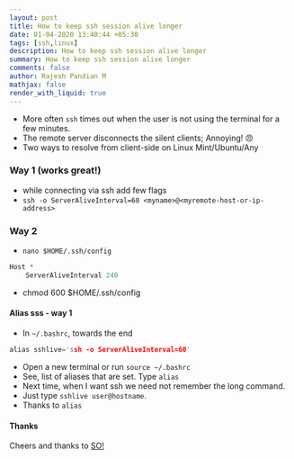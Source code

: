 ```yaml
---
layout: post
title: How to keep ssh session alive longer
date: 01-04-2020 13:40:44 +05:30
tags: [ssh,linux]
description: How to keep ssh session alive longer
summary: How to keep ssh session alive longer
comments: false
author: Rajesh Pandian M
mathjax: false
render_with_liquid: true
---
```


- More often `ssh` times out when the user is not using the terminal for a few minutes.
- The remote server disconnects the silent clients; Annoying! :angry:
- Two ways to resolve from client-side on Linux Mint/Ubuntu/Any

### Way 1 (works great!)

- while connecting via ssh add few flags
- `ssh -o ServerAliveInterval=60 <myname>@<myremote-host-or-ip-address>`

### Way 2

- `nano $HOME/.ssh/config`
```c
Host *
    ServerAliveInterval 240
```
- chmod 600 $HOME/.ssh/config

#### Alias sss - way 1

- In `~/.bashrc`, towards the end

```c
alias sshlive='ssh -o ServerAliveInterval=60'
```
- Open a new terminal or run `source ~/.bashrc`
- See, list of aliases that are set. Type `alias`
- Next time, when I want ssh we need not remember the long command.
- Just type `sshlive user@hostname`.
- Thanks to `alias`


#### Thanks
Cheers and thanks to [SO!](https://stackoverflow.com/questions/25084288/keep-ssh-session-alive)
